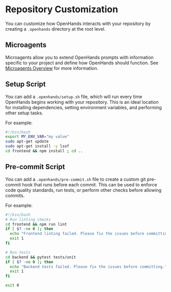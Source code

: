 # Repository Customization

You can customize how OpenHands interacts with your repository by creating a
`.openhands` directory at the root level.

## Microagents

Microagents allow you to extend OpenHands prompts with information specific to your project and define how OpenHands
should function. See [Microagents Overview](../prompting/microagents-overview) for more information.


## Setup Script
You can add a `.openhands/setup.sh` file, which will run every time OpenHands begins working with your repository.
This is an ideal location for installing dependencies, setting environment variables, and performing other setup tasks.

For example:
```bash
#!/bin/bash
export MY_ENV_VAR="my value"
sudo apt-get update
sudo apt-get install -y lsof
cd frontend && npm install ; cd ..
```

## Pre-commit Script
You can add a `.openhands/pre-commit.sh` file to create a custom git pre-commit hook that runs before each commit.
This can be used to enforce code quality standards, run tests, or perform other checks before allowing commits.

For example:
```bash
#!/bin/bash
# Run linting checks
cd frontend && npm run lint
if [ $? -ne 0 ]; then
  echo "Frontend linting failed. Please fix the issues before committing."
  exit 1
fi

# Run tests
cd backend && pytest tests/unit
if [ $? -ne 0 ]; then
  echo "Backend tests failed. Please fix the issues before committing."
  exit 1
fi

exit 0
```
